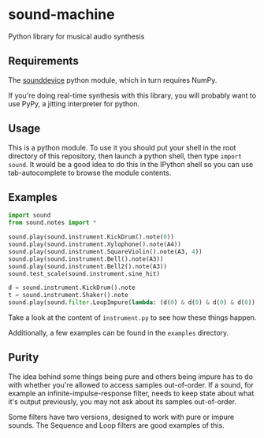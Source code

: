 # sound-machine

Python library for musical audio synthesis

## Requirements

The [sounddevice](http://python-sounddevice.readthedocs.org/) python module, which in turn requires NumPy.

If you're doing real-time synthesis with this library, you will probably want to use PyPy, a jitting interpreter for python.

## Usage

This is a python module. To use it you should put your shell in the root directory of this repository, then launch a python shell, then type `import sound`. It would be a good idea to do this in the IPython shell so you can use tab-autocomplete to browse the module contents.

## Examples

```python
import sound
from sound.notes import *

sound.play(sound.instrument.KickDrum().note(0))
sound.play(sound.instrument.Xylophone().note(A4))
sound.play(sound.instrument.SquareViolin().note(A3, 4))
sound.play(sound.instrument.Bell().note(A3))
sound.play(sound.instrument.Bell2().note(A3))
sound.test_scale(sound.instrument.sine_hit)

d = sound.instrument.KickDrum().note
t = sound.instrument.Shaker().note
sound.play(sound.filter.LoopImpure(lambda: (d(0) & d(0) & d(0) & d(0)) + ((t(0) >> 1) & (t(0) >> 1)), 2))
```

Take a look at the content of `instrument.py` to see how these things happen.

Additionally, a few examples can be found in the `examples` directory.

## Purity

The idea behind some things being pure and others being impure has to do with whether you're allowed to access samples out-of-order. If a sound, for example an infinite-impulse-response filter, needs to keep state about what it's output previously, you may not ask about its samples out-of-order.

Some filters have two versions, designed to work with pure or impure sounds. The Sequence and Loop filters are good examples of this.
